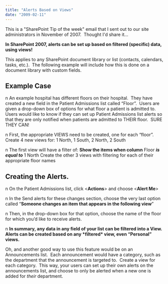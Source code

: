 ```yaml
---
title: "Alerts Based on Views"
date: "2009-02-11"
---
```


This is a "SharePoint Tip of the week" email that I sent out to our site administrators in November of 2007.  Thought I'd share it...

**In SharePoint 2007, alerts can be set up based on filtered (specific) data, using views!**

This applies to any SharePoint document library or list (contacts, calendars, tasks, etc.).  The following example will include how this is done on a document library with custom fields.

## Example Case

n An example hospital has different floors on their hospital.  They have created a new field in the Patient Admissions list called “Floor”.  Users are given a drop-down box of options for what floor a patient is admitted to.  Users would like to know if they can set up Patient Admissions list alerts so that they are only notified when patients are admitted to THEIR floor.  SURE THEY CAN!

n First, the appropriate VIEWS need to be created, one for each “floor”.  Create 4 new views for: 1 North, 1 South, 2 North, 2 South

n The first view will have a filter of: **Show the items when column** Floor **_is equal to_** 1 North Create the other 3 views with filtering for each of their appropriate floor names

## Creating the Alerts.

n On the Patient Admissions list, click <**Actions**\> and choose <**Alert Me**\>

n In the Send alerts for these changes section, choose the very last option called “**Someone changes an item that appears in the following view**”

n Then, in the drop-down box for that option, choose the name of the floor for which you’d like to receive alerts.

n **In summary, any data in any field of your list can be filtered into a View.  Alerts can be created based on any \*filtered\* view, even “Personal” views.**

Oh, and another good way to use this feature would be on an Announcements list.  Each announcement would have a category, such as the department that the announcement is targeted to.  Create a view for each category.  This way, your users can set up their own alerts on the announcements list, and choose to only be alerted when a new one is added for _their_ department.
